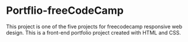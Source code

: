 # Portflio-freeCodeCamp
This project is one of the five projects for freecodecamp responsive web design.
This is a front-end portfolio project created with HTML and CSS. 
